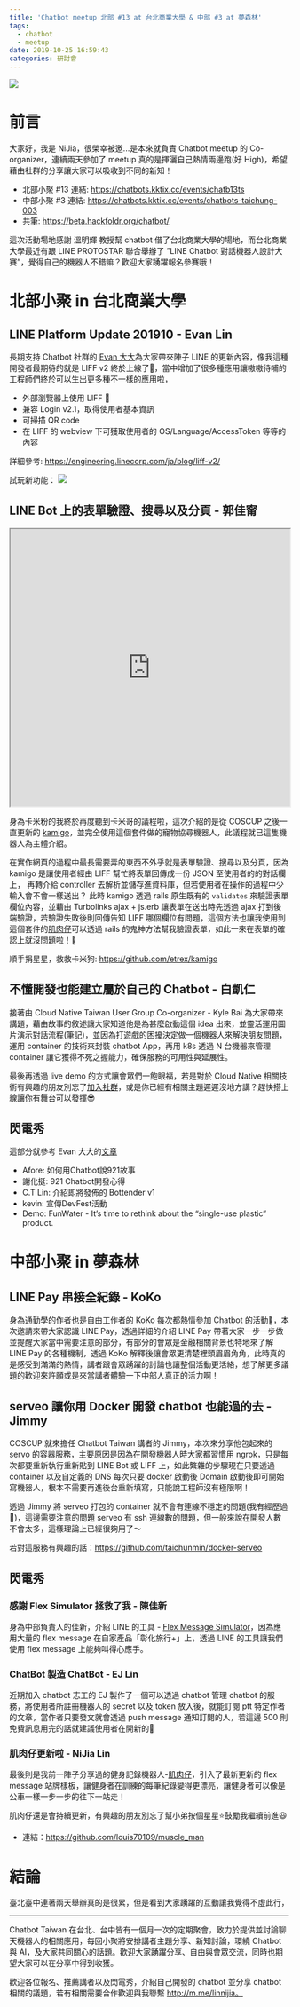 ```yaml
---
title: 'Chatbot meetup 北部 #13 at 台北商業大學 & 中部 #3 at 夢森林'
tags:
  - chatbot
  - meetup
date: 2019-10-25 16:59:43
categories: 研討會
---
```


![](https://i.imgur.com/P3F7Xjp.png)

# 前言
大家好，我是 NiJia，很榮幸被邀...是本來就負責 Chatbot meetup 的 Co-organizer，連續兩天參加了 meetup 真的是揮灑自己熱情兩邊跑(好 High)，希望藉由社群的分享讓大家可以吸收到不同的新知！

- 北部小聚 #13 連結: https://chatbots.kktix.cc/events/chatb13ts
- 中部小聚 #3 連結: https://chatbots.kktix.cc/events/chatbots-taichung-003
- 共筆: https://beta.hackfoldr.org/chatbot/

這次活動場地感謝 溫明輝 教授幫 chatbot 借了台北商業大學的場地，而台北商業大學最近有跟 LINE PROTOSTAR 聯合舉辦了 ”LINE Chatbot 對話機器人設計大賽”，覺得自己的機器人不錯嘛？歡迎大家踴躍報名參賽哦！

# 北部小聚 in 台北商業大學
## LINE Platform Update 201910 - Evan Lin

<script async class="speakerdeck-embed" data-slide="1" data-id="36b3e28d2a3f4e489250cbe7d84234a4" data-ratio="1.77777777777778" src="//speakerdeck.com/assets/embed.js"></script>

長期支持 Chatbot 社群的 [Evan 大大](https://www.evanlin.com/chatbot13/)為大家帶來陣子 LINE 的更新內容，像我這種開發者最期待的就是 LIFF v2 終於上線了🎉，當中增加了很多種應用讓嗷嗷待哺的工程師們終於可以生出更多種不一樣的應用啦，

- 外部瀏覽器上使用 LIFF 🎉
- 兼容 Login v2.1，取得使用者基本資訊
- 可掃描 QR code
- 在 LIFF 的 webview 下可獲取使用者的 OS/Language/AccessToken 等等的內容 

詳細參考: https://engineering.linecorp.com/ja/blog/liff-v2/

試玩新功能：
![](https://i.imgur.com/zHx9RcBm.png)

## LINE Bot 上的表單驗證、搜尋以及分頁 - 郭佳甯
<iframe name="kamigo" width="100%" height="500px" frameborder="1" src="https://docs.google.com/presentation/d/1MNCbVIsMoLAWtPjg22e1-_3PLA2OpyHKSAIvw53Vdsk/edit#slide=id.g654c56bcd3_0_5"></iframe>

身為卡米粉的我終於再度聽到卡米哥的議程啦，這次介紹的是從 COSCUP 之後一直更新的 [kamigo](https://github.com/etrex/kamigo)，並完全使用這個套件做的寵物協尋機器人，此議程就已這隻機器人為主體介紹。

在實作網頁的過程中最長需要弄的東西不外乎就是表單驗證、搜尋以及分頁，因為 kamigo 是讓使用者經由 LIFF 幫忙將表單回傳成一份 JSON 至使用者的的對話欄上，
再轉介給 controller 去解析並儲存進資料庫，但若使用者在操作的過程中少輸入會不會一樣送出？
此時 kamigo 透過 rails 原生既有的 `validates` 來驗證表單欄位內容，並藉由 Turbolinks ajax + js.erb 讓表單在送出時先透過 ajax 打到後端驗證，若驗證失敗後則回傳告知 LIFF 哪個欄位有問題，這個方法也讓我使用到這個套件的[肌肉仔](https://github.com/louis70109/muscle_man)可以透過 rails 的鬼神方法幫我驗證表單，如此一來在表單的確認上就沒問題啦！🎉

順手捐星星，救救卡米狗: https://github.com/etrex/kamigo

## 不懂開發也能建立屬於自己的 Chatbot - 白凱仁
<script async class="speakerdeck-embed" data-slide="1" data-id="be82f20196b848958be409d1a34a2175" data-ratio="1.77777777777778" src="//speakerdeck.com/assets/embed.js"></script>
接著由 Cloud Native Taiwan User Group Co-organizer - Kyle Bai 為大家帶來講題，藉由故事的敘述讓大家知道他是為甚麼啟動這個 idea 出來，並靈活運用圖片演示對話流程(筆記)，並因為打遊戲的困擾決定做一個機器人來解決朋友問題，運用 container 的技術來封裝 chatbot App，再用 k8s 透過 N 台機器來管理 container 讓它獲得不死之握能力，確保服務的可用性與延展性。

最後再透過 live demo 的方式讓會眾們一飽眼福，若是對於 Cloud Native 相關技術有興趣的朋友別忘了[加入社群](https://www.facebook.com/groups/cloudnative.tw/)，或是你已經有相關主題遲遲沒地方講？趕快搭上線讓你有舞台可以發揮😎

## 閃電秀

這部分就參考 Evan 大大的[文章](http://www.evanlin.com/chatbot13/#閃電秀)

- Afore:	如何用Chatbot說921故事
- 謝化挺:	921 Chatbot開發心得
- C.T Lin:	介紹即將發佈的 Bottender v1
- kevin:	宣傳DevFest活動
- Demo:	FunWater - It’s time to rethink about the “single-use plastic” product.

# 中部小聚 in 夢森林
## LINE Pay 串接全紀錄 - KoKo

身為通勤學的作者也是自由工作者的 KoKo 每次都熱情參加 Chatbot 的活動👏，本次邀請來帶大家認識 LINE Pay，透過詳細的介紹 LINE Pay 帶著大家一步一步做並提醒大家當中需要注意的部分，有部分的會眾是金融相關背景也特地來了解 LINE Pay 的各種機制，透過 KoKo 解釋後讓會眾更清楚裡頭眉眉角角，此時真的是感受到滿滿的熱情，講者跟會眾踴躍的討論也讓整個活動更活絡，想了解更多議題的歡迎來許願或是來當講者體驗一下中部人真正的活力啊！

## serveo 讓你用 Docker 開發 chatbot 也能過的去 - Jimmy
COSCUP 就來擔任 Chatbot Taiwan 講者的 Jimmy，本次來分享他包起來的 servo 的容器服務，主要原因是因為在開發機器人時大家都習慣用 ngrok，只是每次都要重新執行重新貼到 LINE Bot 或 LIFF 上，如此繁雜的步驟現在只要透過 container 以及自定義的 DNS 每次只要 docker 啟動後 Domain 啟動後即可開始寫機器人，根本不需要再進後台重新填寫，只能說工程師沒有極限啊！

透過 Jimmy 將 serveo 打包的 container 就不會有連線不穩定的問題(我有經歷過🤣)，這邊需要注意的問題 serveo 有 ssh 連線數的問題，但一般來說在開發人數不會太多，這樣理論上已經很夠用了～

若對這服務有興趣的話：https://github.com/taichunmin/docker-serveo

## 閃電秀

### 感謝 Flex Simulator 拯救了我 - 陳佳新
身為中部負責人的佳新，介紹 LINE 的工具 - [Flex Message Simulator](https://developers.line.biz/console/fx/)，因為應用大量的 flex message 在自家產品「彰化旅行+」上，透過 LINE 的工具讓我們使用 flex message 上能夠叫得心應手。
### ChatBot 製造 ChatBot - EJ Lin
近期加入 chatbot 志工的 EJ 製作了一個可以透過 chatbot 管理 chatbot 的服務，將使用者所註冊機器人的 secret 以及 token 放入後，就能訂閱 ptt 特定作者的文章，當作者只要發文就會透過 push message 通知訂閱的人，若這邊 500 則免費訊息用完的話就建議使用者在開新的🤣
### 肌肉仔更新啦 - NiJia Lin
最後則是我前一陣子分享過的健身記錄機器人-[肌肉仔](https://github.com/louis70109/muscle_man)，引入了最新更新的 flex message 站牌樣板，讓健身者在訓練的每筆紀錄變得更漂亮，讓健身者可以像是公車一樣一步一步的往下一站走！

肌肉仔還是會持續更新，有興趣的朋友別忘了幫小弟按個星星⭐️鼓勵我繼續前進😃
- 連結：https://github.com/louis70109/muscle_man

# 結論
臺北臺中連著兩天舉辦真的是很累，但是看到大家踴躍的互動讓我覺得不虛此行，

---

Chatbot Taiwan 在台北、台中皆有一個月一次的定期聚會，致力於提供並討論聊天機器人的相關應用，每回小聚將安排講者主題分享、新知討論，環繞 Chatbot 與 AI，及大家共同關心的話題。歡迎大家踴躍分享、自由與會眾交流，同時也期望大家可以在分享中得到收獲。

歡迎各位報名、推薦講者以及閃電秀，介紹自己開發的 chatbot 並分享 chatbot 相關的議題，若有相關需要合作歡迎與我聯繫 http://m.me/linnijia。